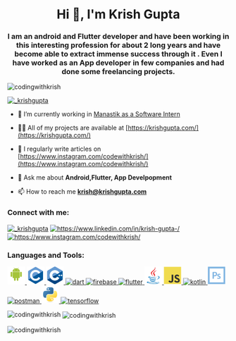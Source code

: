 <h1 align="center">Hi 👋, I'm Krish Gupta</h1>
<h3 align="center">I am an android and Flutter developer and have been working in this interesting profession for about 2 long years and have become able to extract immense success through it . Even I have worked as an App developer in few companies and had done some freelancing projects.</h3>

<p align="left"> <img src="https://komarev.com/ghpvc/?username=codingwithkrish&label=Profile%20views&color=0e75b6&style=flat" alt="codingwithkrish" /> </p>

<p align="left"> <a href="https://twitter.com/_krishgupta" target="blank"><img src="https://img.shields.io/twitter/follow/_krishgupta?logo=twitter&style=for-the-badge" alt="_krishgupta" /></a> </p>

- 🔭 I’m currently working in [Manastik as a Software Intern](https://manastik.com/)

- 👨‍💻 All of my projects are available at [https://krishgupta.com/](https://krishgupta.com/)

- 📝 I regularly write articles on [https://www.instagram.com/codewithkrish/](https://www.instagram.com/codewithkrish/)

- 💬 Ask me about **Android,Flutter, App Develpopment**

- 📫 How to reach me **krish@krishgupta.com**

<h3 align="left">Connect with me:</h3>
<p align="left">
<a href="https://twitter.com/_krishgupta" target="blank"><img align="center" src="https://raw.githubusercontent.com/rahuldkjain/github-profile-readme-generator/master/src/images/icons/Social/twitter.svg" alt="_krishgupta" height="30" width="40" /></a>
<a href="https://linkedin.com/in/https://www.linkedin.com/in/krish-gupta-/" target="blank"><img align="center" src="https://raw.githubusercontent.com/rahuldkjain/github-profile-readme-generator/master/src/images/icons/Social/linked-in-alt.svg" alt="https://www.linkedin.com/in/krish-gupta-/" height="30" width="40" /></a>
<a href="https://instagram.com/https://www.instagram.com/codewithkrish/" target="blank"><img align="center" src="https://raw.githubusercontent.com/rahuldkjain/github-profile-readme-generator/master/src/images/icons/Social/instagram.svg" alt="https://www.instagram.com/codewithkrish/" height="30" width="40" /></a>
</p>

<h3 align="left">Languages and Tools:</h3>
<p align="left"> <a href="https://developer.android.com" target="_blank" rel="noreferrer"> <img src="https://raw.githubusercontent.com/devicons/devicon/master/icons/android/android-original-wordmark.svg" alt="android" width="40" height="40"/> </a> <a href="https://www.cprogramming.com/" target="_blank" rel="noreferrer"> <img src="https://raw.githubusercontent.com/devicons/devicon/master/icons/c/c-original.svg" alt="c" width="40" height="40"/> </a> <a href="https://www.w3schools.com/cpp/" target="_blank" rel="noreferrer"> <img src="https://raw.githubusercontent.com/devicons/devicon/master/icons/cplusplus/cplusplus-original.svg" alt="cplusplus" width="40" height="40"/> </a> <a href="https://dart.dev" target="_blank" rel="noreferrer"> <img src="https://www.vectorlogo.zone/logos/dartlang/dartlang-icon.svg" alt="dart" width="40" height="40"/> </a> <a href="https://firebase.google.com/" target="_blank" rel="noreferrer"> <img src="https://www.vectorlogo.zone/logos/firebase/firebase-icon.svg" alt="firebase" width="40" height="40"/> </a> <a href="https://flutter.dev" target="_blank" rel="noreferrer"> <img src="https://www.vectorlogo.zone/logos/flutterio/flutterio-icon.svg" alt="flutter" width="40" height="40"/> </a> <a href="https://www.java.com" target="_blank" rel="noreferrer"> <img src="https://raw.githubusercontent.com/devicons/devicon/master/icons/java/java-original.svg" alt="java" width="40" height="40"/> </a> <a href="https://developer.mozilla.org/en-US/docs/Web/JavaScript" target="_blank" rel="noreferrer"> <img src="https://raw.githubusercontent.com/devicons/devicon/master/icons/javascript/javascript-original.svg" alt="javascript" width="40" height="40"/> </a> <a href="https://kotlinlang.org" target="_blank" rel="noreferrer"> <img src="https://www.vectorlogo.zone/logos/kotlinlang/kotlinlang-icon.svg" alt="kotlin" width="40" height="40"/> </a> <a href="https://www.photoshop.com/en" target="_blank" rel="noreferrer"> <img src="https://raw.githubusercontent.com/devicons/devicon/master/icons/photoshop/photoshop-line.svg" alt="photoshop" width="40" height="40"/> </a> <a href="https://postman.com" target="_blank" rel="noreferrer"> <img src="https://www.vectorlogo.zone/logos/getpostman/getpostman-icon.svg" alt="postman" width="40" height="40"/> </a> <a href="https://www.python.org" target="_blank" rel="noreferrer"> <img src="https://raw.githubusercontent.com/devicons/devicon/master/icons/python/python-original.svg" alt="python" width="40" height="40"/> </a> <a href="https://www.tensorflow.org" target="_blank" rel="noreferrer"> <img src="https://www.vectorlogo.zone/logos/tensorflow/tensorflow-icon.svg" alt="tensorflow" width="40" height="40"/> </a> </p>

<p><img align="left" src="https://github-readme-stats.vercel.app/api/top-langs?username=codingwithkrish&show_icons=true&locale=en&layout=compact" alt="codingwithkrish" /></p>

<p>&nbsp;<img align="center" src="https://github-readme-stats.vercel.app/api?username=codingwithkrish&show_icons=true&locale=en" alt="codingwithkrish" /></p>

<p><img align="center" src="https://github-readme-streak-stats.herokuapp.com/?user=codingwithkrish&" alt="codingwithkrish" /></p>
